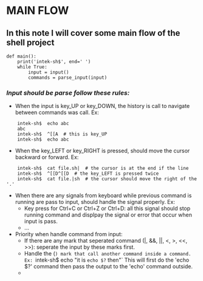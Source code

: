 # MAIN FLOW
## In this note I will cover some main flow of the shell project

```
def main():
	print('intek-sh$', end=' ')
	while True:
		input = input()
		commands = parse_input(input)
```
### *Input should be parse follow these rules:*
+ When the input is key_UP or key_DOWN, the history is call to navigate between commands was call. Ex:
```
	intek-sh$  echo abc
	abc
	intek-sh$  ^[[A  # this is key_UP
	intek-sh$  echo abc
```
+ When the key_LEFT or key_RIGHT is pressed, should move the cursor backward or forward. Ex:
```
	intek-sh$  cat file.sh|  # the cursor is at the end if the line
	intek-sh$  ^[[D^[[D  # the key_LEFT is pressed twice
	intek-sh$  cat file.|sh  # the cursor should move the right of the '.'
```
+ When there are any signals from keyboard while previous command is running are pass to input, should handle the signal properly. Ex:
	+ Key press for Ctrl+C or Ctrl+Z or Ctrl+D: all this signal should stop running command and displpay the signal or error that occur when input is pass.
	+ ...
+ Priority when handle command from input:
	+ If there are any mark that seperated command (|, &&, ||, <, >, <<, >>): seperate the input by these marks first.
	+ Handle the (`) mark that call another command inside a command. Ex:
			`intek-sh$  echo "it is `echo $?` then"`
		This will first do the 'echo $?' command then pass the output to the 'echo' command outside.
	+ 
